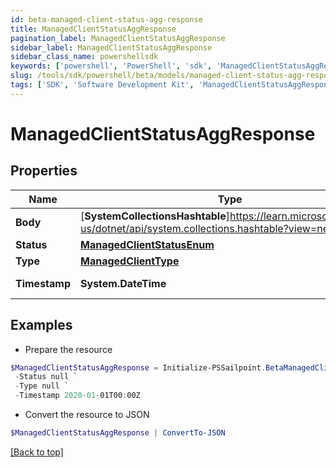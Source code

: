 ```yaml
---
id: beta-managed-client-status-agg-response
title: ManagedClientStatusAggResponse
pagination_label: ManagedClientStatusAggResponse
sidebar_label: ManagedClientStatusAggResponse
sidebar_class_name: powershellsdk
keywords: ['powershell', 'PowerShell', 'sdk', 'ManagedClientStatusAggResponse'] 
slug: /tools/sdk/powershell/beta/models/managed-client-status-agg-response
tags: ['SDK', 'Software Development Kit', 'ManagedClientStatusAggResponse']
---
```



# ManagedClientStatusAggResponse

## Properties

Name | Type | Description | Notes
------------ | ------------- | ------------- | -------------
**Body** |  [**SystemCollectionsHashtable**]https://learn.microsoft.com/en-us/dotnet/api/system.collections.hashtable?view=net-9.0 | ManagedClientStatus body information | [required]
**Status** |  [**ManagedClientStatusEnum**](managed-client-status-enum) |  | [required]
**Type** |  [**ManagedClientType**](managed-client-type) |  | [required]
**Timestamp** |  **System.DateTime** | timestamp on the Client Status update | [required]

## Examples

- Prepare the resource
```powershell
$ManagedClientStatusAggResponse = Initialize-PSSailpoint.BetaManagedClientStatusAggResponse  -Body {body&#x3D;{id&#x3D;1528, clientId&#x3D;1528, clusterId&#x3D;1533, orgType&#x3D;test, vaDownloadUrl&#x3D;https://sptcbu-va-images.s3.amazonaws.com/va-latest.zip, clusterJobCount&#x3D;1, configuration&#x3D;{clusterType&#x3D;sqsCluster, clusterExternalId&#x3D;2c91808876dd79120176f758af765c58, debug&#x3D;false, failureThreshold&#x3D;0, gmtOffset&#x3D;-6, scheduleUpgrade&#x3D;false, va_version&#x3D;va-megapod-useast1-595-1627543540, jobType&#x3D;VA_UPGRADE, cookbook&#x3D;va-megapod-useast1-595-1627543540}, connectorServices&#x3D;[{id&#x3D;540696, name&#x3D;EndToEnd-ADSource, connector_host&#x3D;host.example.com, connector_port&#x3D;389, connector_(boolean)useSSL&#x3D;false, connectorFileUploadHistory&#x3D;null}, {id&#x3D;540698, name&#x3D;EndToEnd-AzureADSource, connector_host&#x3D;null, connector_port&#x3D;null, connector_(boolean)useSSL&#x3D;null, connectorFileUploadHistory&#x3D;null}, {id&#x3D;540710, name&#x3D;EndToEnd-OpenLDAP, connector_host&#x3D;10.0.2.64, connector_port&#x3D;389, connector_(boolean)useSSL&#x3D;false, connectorFileUploadHistory&#x3D;null}, {id&#x3D;540713, name&#x3D;Dynamic-ADSource, connector_host&#x3D;host.example.com, connector_port&#x3D;389, connector_(boolean)useSSL&#x3D;false, connectorFileUploadHistory&#x3D;null}, {id&#x3D;540716, name&#x3D;EndToEnd-JdbcADSource, connector_host&#x3D;10.0.5.187, connector_port&#x3D;389, connector_(boolean)useSSL&#x3D;false, connectorFileUploadHistory&#x3D;null}, {id&#x3D;540717, name&#x3D;EndToEnd-JdbcSource, connector_host&#x3D;null, connector_port&#x3D;null, connector_(boolean)useSSL&#x3D;null, connectorFileUploadHistory&#x3D;[{serviceId&#x3D;540717, date&#x3D;2021-02-05T22:58:15Z, file&#x3D;temp7081703651350031905mysql-connector-java-8.0.11.jar}]}], jobs&#x3D;[{uuid&#x3D;872b622f-5ab5-4836-9172-e3bb77f05b2c, cookbook&#x3D;872b622f-5ab5-4836-9172-e3bb77f05b2c, state&#x3D;FINISHED, type&#x3D;VA_UPGRADE, targetId&#x3D;1528, managedProcessConfiguration&#x3D;{charon&#x3D;{version&#x3D;345, path&#x3D;sailpoint/charon, description&#x3D;null, dependencies&#x3D;null}, ccg&#x3D;{version&#x3D;415_583_79.0.0, path&#x3D;sailpoint/ccg, description&#x3D;null, dependencies&#x3D;null}, toolbox&#x3D;{version&#x3D;6, path&#x3D;sailpoint/toolbox, description&#x3D;null, dependencies&#x3D;null}, fluent&#x3D;{version&#x3D;50, path&#x3D;fluent/va, description&#x3D;null, dependencies&#x3D;null}, va_agent&#x3D;{version&#x3D;89, path&#x3D;sailpoint/va_agent, description&#x3D;null, dependencies&#x3D;null}}}], queue&#x3D;{name&#x3D;megapod-useast1-denali-lwt-cluster-1533, region&#x3D;us-east-1}, maintenance&#x3D;{window&#x3D;true, windowStartTime&#x3D;2021-07-29T00:00:00Z, windowClusterTime&#x3D;2021-07-29T01:35:24Z, windowFinishTime&#x3D;2021-07-29T04:00:00Z}}} `
 -Status null `
 -Type null `
 -Timestamp 2020-01-01T00:00Z
```

- Convert the resource to JSON
```powershell
$ManagedClientStatusAggResponse | ConvertTo-JSON
```


[[Back to top]](#) 

